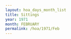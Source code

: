 ```yaml
---
layout: hoa_days_month_list
title: Sittings
year: 1971
month: FEBRUARY
permalink: /hoa/1971/Feb
---
```

